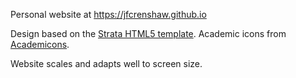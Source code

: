 Personal website at <https://jfcrenshaw.github.io>

Design based on the [Strata HTML5 template](https://html5up.net/strata).
Academic icons from [Academicons](https://jpswalsh.github.io/academicons/).

Website scales and adapts well to screen size.
